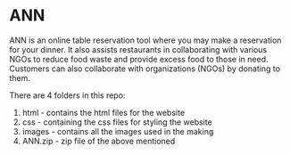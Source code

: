 # ANN
ANN is an online table reservation tool where you may make a reservation for your dinner. It also assists restaurants in collaborating with various NGOs to reduce food waste and provide excess food to those in need. Customers can also collaborate with organizations (NGOs) by donating to them.

There are 4 folders in this repo:
  1. html - contains the html files for the website
  2. css - containing the css files for styling the website
  3. images - contains all the images used in the making
  4. ANN.zip - zip file of the above mentioned
  
 
